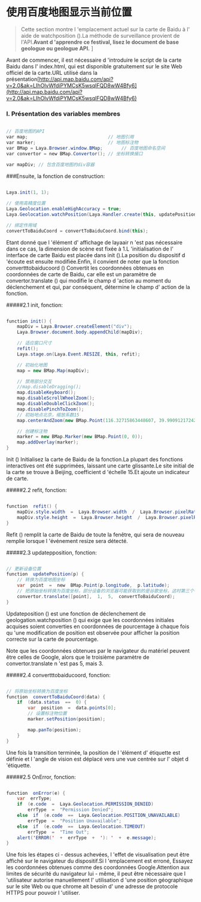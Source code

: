 # 使用百度地图显示当前位置

> Cette section montre l 'emplacement actuel sur la carte de Baidu à l' aide de watchposition ().La méthode de surveillance provient de l'API.**Avant d 'apprendre ce festival, lisez le document de base geologue ou geologue API.**
]

Avant de commencer, il est nécessaire d 'introduire le script de la carte Baidu dans l' index.html, qui est disponible gratuitement sur le site Web officiel de la carte.URL utilisé dans la présentation[http://api.map.baidu.com/api?v=2.0&ak=LIhOlvWfdiPYMCsK5wsqlFQD8wW4Bfy6](http://api.map.baidu.com/api?v=2.0&ak=LIhOlvWfdiPYMCsK5wsqlFQD8wW4Bfy6)

### **I. Présentation des variables membres**


```java

// 百度地图的API
var map;                              // 地图引用
var marker;                           // 地图标注物
var BMap = Laya.Browser.window.BMap;       // 百度地图命名空间
var convertor = new BMap.Convertor(); // 坐标转换接口
 
var mapDiv; // 包含百度地图的div容器
```


###Ensuite, la fonction de construction:


```java

Laya.init(1, 1);

// 使用高精度位置
Laya.Geolocation.enableHighAccuracy = true;
Laya.Geolocation.watchPosition(Laya.Handler.create(this, updatePosition), Laya.Handler.create(this, onError));

// 绑定作用域
convertToBaiduCoord = convertToBaiduCoord.bind(this);
```


Etant donné que l 'élément d' affichage de layaair n 'est pas nécessaire dans ce cas, la dimension de scène est fixée à 1.L 'initialisation de l' interface de carte Baidu est placée dans init ().La position du dispositif d 'écoute est ensuite modifiée.Enfin, il convient de noter que la fonction convertttobaiducoord () Convertit les coordonnées obtenues en coordonnées de carte de Baidu, car elle est un paramètre de convertor.translate () qui modifie le champ d 'action au moment du déclenchement et qui, par conséquent, détermine le champ d' action de la fonction.

#####2.1 init, fonction:


```java

function init() {
    mapDiv = Laya.Browser.createElement("div");
    Laya.Browser.document.body.appendChild(mapDiv);

    // 适应窗口尺寸
    refit();
    Laya.stage.on(Laya.Event.RESIZE, this, refit);

    // 初始化地图
    map = new BMap.Map(mapDiv);

    // 禁用部分交互
    //map.disableDragging();
    map.disableKeyboard();
    map.disableScrollWheelZoom();
    map.disableDoubleClickZoom();
    map.disablePinchToZoom();
    // 初始地点北京，缩放系数15
    map.centerAndZoom(new BMap.Point(116.32715863448607, 39.990912172420714), 15);

    // 创建标注物
    marker = new BMap.Marker(new BMap.Point(0, 0));
    map.addOverlay(marker);
}
```


Init () Initialisez la carte de Baidu de la fonction.La plupart des fonctions interactives ont été supprimées, laissant une carte glissante.Le site initial de la carte se trouve à Beijing, coefficient d 'échelle 15.Et ajoute un indicateur de carte.

#####2.2 refit, fonction:


```java

function  refit() {
    mapDiv.style.width  =  Laya.Browser.width  /  Laya.Browser.pixelRatio  +  "px";
    mapDiv.style.height  =  Laya.Browser.height  /  Laya.Browser.pixelRatio  +  "px";
}
```


Refit () remplit la carte de Baidu de toute la fenêtre, qui sera de nouveau remplie lorsque l 'événement resize sera détecté.

#####2.3 updatepposition, fonction:


```java

// 更新设备位置
function  updatePosition(p) {
    // 转换为百度地图坐标
    var  point  =  new  BMap.Point(p.longitude,  p.latitude);
    // 把原始坐标转换为百度坐标，部分设备的浏览器可能获取到的是谷歌坐标，这时第三个参数改为3才是正确的。
    convertor.translate([point],  1,  5,  convertToBaiduCoord);
}
```


Updateposition () est une fonction de déclenchement de geologation.watchposition () qui exige que les coordonnées initiales acquises soient converties en coordonnées de pourcentage à chaque fois qu 'une modification de position est observée pour afficher la position correcte sur la carte de pourcentage.

Note que les coordonnées obtenues par le navigateur du matériel peuvent être celles de Google, alors que le troisième paramètre de convertor.translate n 'est pas 5, mais 3.

#####2.4 convertttobaiducoord, fonction:


```java

// 将原始坐标转换为百度坐标
function  convertToBaiduCoord(data) {
    if  (data.status  ==  0) {
        var  position  =  data.points[0];
        // 设置标注物位置
        marker.setPosition(position);

        map.panTo(position);
    }
}
```


Une fois la transition terminée, la position de l 'élément d' étiquette est définie et l 'angle de vision est déplacé vers une vue centrée sur l' objet d 'étiquette.

#####2.5 OnError, fonction:


```java

function  onError(e) {
    var  errType;
    if  (e.code  =  Laya.Geolocation.PERMISSION_DENIED)
        errType  =  "Permission Denied";
    else  if  (e.code  ==  Laya.Geolocation.POSITION_UNAVAILABLE)
        errType  =  "Position Unavailable";
    else  if  (e.code  ==  Laya.Geolocation.TIMEOUT)
        errType  =  "Time Out";
    alert('ERROR('  +  errType  +  '): '  +  e.message);
}
```


Une fois les étapes ci - dessus achevées, l 'effet de visualisation peut être affiché sur le navigateur du dispositif.Si l 'emplacement est erroné, Essayez les coordonnées obtenues comme des coordonnées Google.Attention aux limites de sécurité du navigateur lui - même, il peut être nécessaire que l 'utilisateur autorise manuellement l' utilisation d 'une position géographique sur le site Web ou que chrome ait besoin d' une adresse de protocole HTTPS pour pouvoir l 'utiliser.